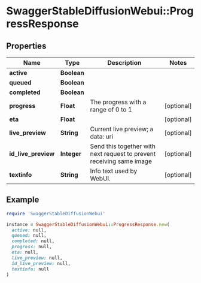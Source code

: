 # SwaggerStableDiffusionWebui::ProgressResponse

## Properties

| Name | Type | Description | Notes |
| ---- | ---- | ----------- | ----- |
| **active** | **Boolean** |  |  |
| **queued** | **Boolean** |  |  |
| **completed** | **Boolean** |  |  |
| **progress** | **Float** | The progress with a range of 0 to 1 | [optional] |
| **eta** | **Float** |  | [optional] |
| **live_preview** | **String** | Current live preview; a data: uri | [optional] |
| **id_live_preview** | **Integer** | Send this together with next request to prevent receiving same image | [optional] |
| **textinfo** | **String** | Info text used by WebUI. | [optional] |

## Example

```ruby
require 'SwaggerStableDiffusionWebui'

instance = SwaggerStableDiffusionWebui::ProgressResponse.new(
  active: null,
  queued: null,
  completed: null,
  progress: null,
  eta: null,
  live_preview: null,
  id_live_preview: null,
  textinfo: null
)
```

